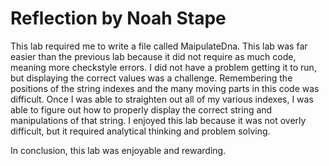 # Reflection by Noah Stape

This lab required me to write a file called MaipulateDna. This lab was far
easier than the previous lab because it did not require as much code, meaning
more checkstyle errors. I did not have a problem getting it to run, but
displaying the correct values was a challenge. Remembering the positions of the
string indexes and the many moving parts in this code was difficult. Once I was
able to straighten out all of my various indexes, I was able to figure out how
to properly display the correct string and manipulations of that string. I
enjoyed this lab because it was not overly difficult, but it required
analytical thinking and problem solving.

In conclusion, this lab was enjoyable and rewarding.
